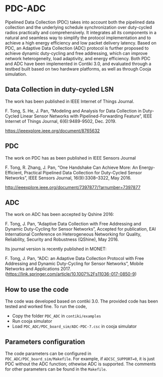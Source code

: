 # PDC-ADC
Pipelined Data Collection (PDC) takes into account both the pipelined data collection and the underlying schedule synchronization over duty-cycled radios practically and comprehensively. It integrates all its components in a natural and seamless way to simplify the protocol implementation and to achieve a high energy efficiency and low packet delivery latency. Based on PDC, an Adaptive Data Collection (ADC) protocol is further proposed to achieve dynamic duty-cycling and free addressing, which can improve network heterogeneity, load adaptivity, and energy efficiency. Both PDC and ADC have been implemented in Contiki 3.0, and evaluated through a testbed built based on two hardware platforms, as well as through Cooja simulation.

## Data Collection in duty-cycled LSN
The work has been published in IEEE Internet of Things Journal.

F. Tong, S. He, J. Pan, “Modeling and Analysis for Data Collection in Duty-Cycled Linear Sensor Networks with Pipelined-Forwarding Feature”, IEEE Internet of Things Journal, 6(6):9489-9502, Dec. 2019.

https://ieeexplore.ieee.org/document/8765632

## PDC 
The work on PDC has as been published in IEEE Sensors Journal

F. Tong, R. Zhang, J. Pan, “One Handshake Can Achieve More: An Energy-Efficient, Practical Pipelined Data Collection for Duty-Cycled Sensor Networks”, IEEE Sensors Journal, 16(9):3308–3322, May 2016.

http://ieeexplore.ieee.org/document/7397877/?arnumber=7397877

## ADC
The work on ADC has been accepted by Qshine 2016:

F. Tong, J. Pan, “Adaptive Data Collection with Free Addressing and Dynamic Duty-Cycling for Sensor Networks”, Accepted for publication, EAI International Conference on Heterogeneous Networking for Quality, Reliability, Security and Robustness (QShine), May 2016.

Its journal version is recently published in MONET:

F. Tong, J. Pan, “ADC: an Adaptive Data Collection Protocol with Free Addressing and Dynamic Duty-Cycling for Sensor Networks”, Mobile Networks and Applications 2017. (https://link.springer.com/article/10.1007%2Fs11036-017-0850-9)

## How to use the code
The code was developed based on contiki 3.0. The provided code has been tested and worked fine. To run the code, 
* Copy the folder `PDC_ADC` in `contiki/examples`
* Run cooja simulator
* Load `PDC_ADC/PDC_board_sim/ADC-PDC-7.csc` in cooja simulator

## Parameters configuration
The code parameters can be configured in `PDC_ADC/PDC_board_sim/Makefile`. For example, if `ADCSC_SUPPORT=0`, it is just PDC without the ADC function; othewise ADC is supported. The comments for other parameters can be found in the `Makefile`.
